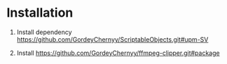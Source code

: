 # Installation

1. Install dependency https://github.com/GordeyChernyy/ScriptableObjects.git#upm-SV

2. Install https://github.com/GordeyChernyy/ffmpeg-clipper.git#package
